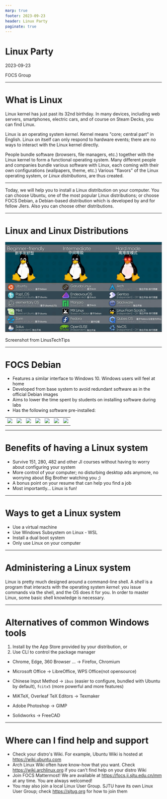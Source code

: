 ```yaml
---
marp: true
footer: 2023-09-23
header: Linux Party
paginate: true
---
```

# **Linux Party**

2023-09-23

FOCS Group


---

# What is Linux

Linux kernel has just past its 32nd birthday. In many devices, including web servers, smartphones, electric cars, and of course on Steam Decks, you can find Linux.

Linux is an operating system *kernel*. Kernel means "core; central part" in English. Linux on itself can only respond to hardware events; there are no ways to interact with the Linux kernel directly.

People bundle software (browsers, file managers, etc.) together with the Linux kernel to form a functional operating system. Many different people and companies bundle various software with Linux, each coming with their own configurations (wallpapers, theme, etc.) Various "flavors" of the Linux operating system, or *Linux distributions*, are thus created.

---

Today, we will help you to install a Linux distribution on your computer. You can choose Ubuntu, one of the most popular Linux distributions; or choose FOCS Debian, a Debian-based distribution which is developed by and for fellow JIers. Also you can choose other distributions.

---

# Linux and Linux Distributions

![h:550px](./choose%20your%20system.jpg)

Screenshot from LinusTechTips


---

# FOCS Debian

- Features a similar interface to Windows 10. Windows users will feel at home
- Developed from base system to avoid redundant software as in the official Debian images
- Aims to lower the time spent by students on installing software during labs
- Has the following software pre-installed:

<table style="display: block; margin: 0 auto;"><tr>
<td>
<img   height="100" src="https://github.com/Bunyod-Suvonov/linuxParty/assets/109164894/c02ddb98-80e8-4d07-a80a-a68c84349761" >
</td>
<td>
<img  height="100" src="https://github.com/Bunyod-Suvonov/linuxParty/assets/109164894/69f0b790-4c42-4b7e-b979-f4d6bf509e43">
</td>
<td>
<img  height="100" src="https://github.com/Bunyod-Suvonov/linuxParty/assets/109164894/0d4d48e3-065a-46e4-88bf-0a92c6376004">
</td>
<td>
<img height="100" src="https://github.com/Bunyod-Suvonov/linuxParty/assets/109164894/54ce2410-b9c4-48b2-b46e-1e0c6dd3728b">
</td>
<td>
<img  height="100" src="https://github.com/Bunyod-Suvonov/linuxParty/assets/109164894/84f54de9-6904-4157-8647-880f234d61dc">
</td>
<td>
<img  height="100" src="https://github.com/Bunyod-Suvonov/linuxParty/assets/109164894/6158f997-29c7-4cd2-aec7-69c35f86a371">
</td>
<td>
<img  height="100" src="https://github.com/Bunyod-Suvonov/linuxParty/assets/109164894/a5cd4c8f-1d49-443e-a5c9-6605a5da384d">
</td>
</tr></table> 

---

# Benefits of having a Linux system

- Survive 151, 280, 482 and other JI courses without having to worry about configuring your system
- More control of your computer; no disturbing desktop ads anymore, no worrying about Big Brother watching you ;)
- A bonus point on your resume that can help you find a job
- Most importantly... Linux is fun!

---

# Ways to get a Linux system

- Use a virtual machine
- Use Windows Subsystem on Linux - WSL
- Install a dual boot system
- Only use Linux on your computer

---
# Administering a Linux system

Linux is pretty much designed around a command-line shell. A _shell_ is a program that interacts with the operating system _kernel_: you issue commands via the shell, and the OS does it for you. In order to master Linux, some basic shell knowledge is necessary.

---
# Alternatives of common Windows tools

1. Install by the App Store provided by your distribution, or
2. Use CLI to control the package manager

- Chrome, Edge, 360 Browser ... -> Firefox, Chromium

- Microsoft Office -> LibreOffice, WPS Office(not opensource)

- Chinese Input Method -> `ibus` (easier to configure, bundled with Ubuntu by default), `fcitx5` (more powerful and more features)

- MiKTeX, Overleaf TeX Editors -> Texmaker

- Adobe Photoshop -> GIMP

- Solidworks -> FreeCAD

---

# Where can I find help and support

- Check your distro's Wiki. For example, Ubuntu Wiki is hosted at https://wiki.ubuntu.com
- Arch Linux Wiki often have know-how that you want. Check https://wiki.archlinux.org if you can't find help on your distro Wiki
- Join FOCS Mattermost! We are available at https://focs.ji.sjtu.edu.cn/mm at any time. You are always welcomed!
- You may also join a local Linux User Group. SJTU have its own Linux User Group; check https://sjtug.org for how to join them
